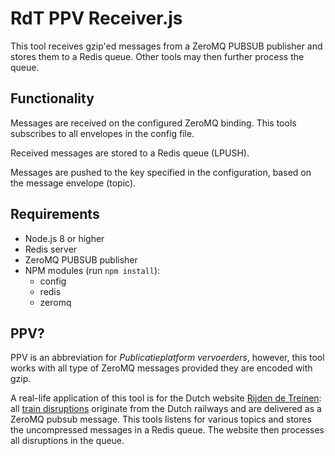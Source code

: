 # RdT PPV Receiver.js

This tool receives gzip'ed messages from a ZeroMQ PUBSUB publisher and stores them to a Redis queue.
Other tools may then further process the queue.

## Functionality

Messages are received on the configured ZeroMQ binding. This tools subscribes to all
envelopes in the config file.

Received messages are stored to a Redis queue (LPUSH).

Messages are pushed to the key specified in the configuration, based on the message envelope (topic).

## Requirements

* Node.js 8 or higher
* Redis server
* ZeroMQ PUBSUB publisher
* NPM modules (run `npm install`):
  * config
  * redis
  * zeromq

## PPV?

PPV is an abbreviation for *Publicatieplatform vervoerders*, however, this tool works with all type
of ZeroMQ messages provided they are encoded with gzip.

A real-life application of this tool is for the Dutch website [Rijden de Treinen](https://www.rijdendetreinen.nl/):
all [train disruptions](https://www.rijdendetreinen.nl/en/disruptions) originate from the Dutch railways
and are delivered as a ZeroMQ pubsub message. This tools listens for various topics and stores the
uncompressed messages in a Redis queue. The website then processes all disruptions in the queue.
